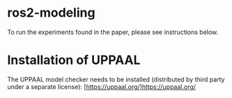 # ros2-modeling

To run the experiments found in the paper, please see instructions below.

# Installation of UPPAAL
The UPPAAL model checker needs to be installed (distributed by third party under a separate license): [https://uppaal.org/]https://uppaal.org/
